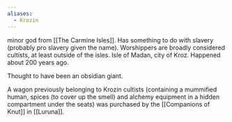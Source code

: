 ```yaml
---
aliases:
  - Krozin
---
```

minor god from [[The Carmine Isles]]. Has something to do with slavery (probably pro slavery given the name). Worshippers are broadly considered cultists, at least outside of the isles. Isle of Madan, city of Kroz. Happened about 200 years ago.

Thought to have been an obsidian giant.

A wagon previously belonging to Krozin cultists (containing a mummified human, spices (to cover up the smell) and alchemy equipment in a hidden compartment under the seats) was purchased by the [[Companions of Knut]] in [[Luruna]].